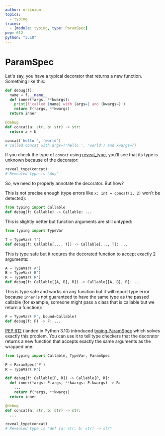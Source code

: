 ```yaml
---
author: orsinium
topics:
  - typing
traces:
  - [module: typing, type: ParamSpec]
pep: 612
python: "3.10"
---
```


# ParamSpec

Let's say, you have a typical decorator that returns a new function. Something like this:

```python {no-print}
def debug(f):
  name = f.__name__
  def inner(*args, **kwargs):
    print(f'called {name} with {args=} and {kwargs=}')
    return f(*args, **kwargs)
  return inner

@debug
def concat(a: str, b: str) -> str:
  return a + b

concat('hello ', 'world')
# called concat with args=('hello ', 'world') and kwargs={}
```

If you check the type of `concat` using [reveal_type](https://t.me/pythonetc/712), you'll see that its type is unknown because of the decorator:

```python {continue}
reveal_type(concat)
# Revealed type is "Any"
```

So, we need to properly annotate the decorator. But how?

This is not precise enough (type errors like `x: int = concat(1, 2)` won't be detected):

```python
from typing import Callable
def debug(f: Callable) -> Callable: ...
```

This is slightly better but function arguments are still untyped:

```python {continue}
from typing import TypeVar

T = TypeVar('T')
def debug(f: Callable[..., T]) -> Callable[..., T]: ...
```

This is type safe but it requres the decorated function to accept exactly 2 arguments:

```python {continue}
A = TypeVar('A')
B = TypeVar('B')
R = TypeVar('R')
def debug(f: Callable[[A, B], R]) -> Callable[[A, B], R]: ...
```

This is type safe and works on any function but it will report type error because `inner` is not guaranteed to have the same type as the passed callable (for example, someone might pass a class that is callable but we return a function):

```python {continue}
F = TypeVar('F', bound=Callable)
def debug(f: F) -> F: ...
```

[PEP 612](https://peps.python.org/pep-0612/) (landed in Python 3.10) introduced [typing.ParamSpec](https://docs.python.org/3/library/typing.html#typing.ParamSpec) which solves exactly this problem. You can use it to tell type checkers that the decorator returns a new function that accepts exactly the same arguments as the wrapped one:

```python
from typing import Callable, TypeVar, ParamSpec

P = ParamSpec('P')
R = TypeVar('R')

def debug(f: Callable[P, R]) -> Callable[P, R]:
  def inner(*args: P.args, **kwargs: P.kwargs) -> R:
    ...
    return f(*args, **kwargs)
  return inner

@debug
def concat(a: str, b: str) -> str:
  ...

reveal_type(concat)
# Revealed type is "def (a: str, b: str) -> str"
```
